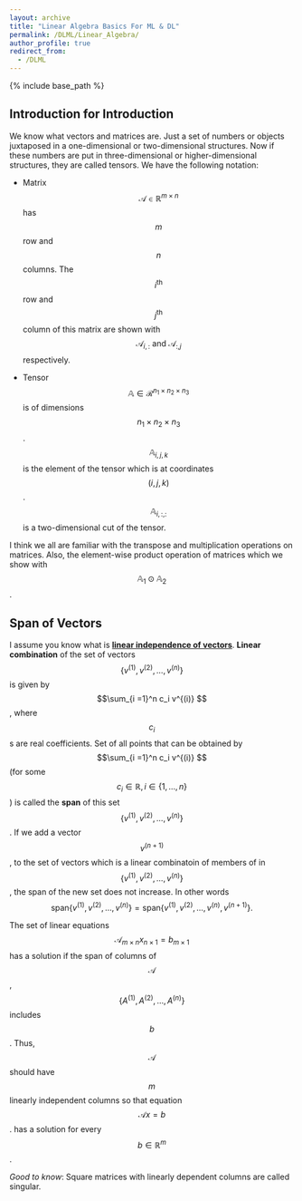 ```yaml
---
layout: archive
title: "Linear Algebra Basics For ML & DL"
permalink: /DLML/Linear_Algebra/
author_profile: true
redirect_from:
  - /DLML
---
```


{% include base_path %}
## Introduction for Introduction

We know what vectors and matrices are. Just a set of numbers or objects juxtaposed in a one-dimensional or two-dimensional structures. Now if these numbers are put in three-dimensional or higher-dimensional structures, they are called tensors. We have the following notation:

* Matrix $$\mathcal{A} \in \mathbb{R}^{m\times n}$$ has $$m$$ row and $$n$$ columns. The $$i^{\text{th}}$$ row and $$j^{\text{th}}$$ column of this matrix are shown with $$\mathcal{A}_{i,:} \text{ and } \mathcal{A}_{:,j}$$ respectively.

* Tensor $$\mathbb{A} \in \mathcal{R}^{n_1 \times n_2 \times n_3}$$ is of dimensions $$n_1 \times n_2 \times n_3$$ . $$\mathbb{A}_{i,j,k}$$ is the element of the tensor which is at coordinates $$(i,j,k)$$. $$\mathbb{A}_{i,:,:}$$ is a two-dimensional cut of the tensor.

I think we all are familiar with the transpose and multiplication operations on matrices. Also, the element-wise product operation of matrices which we show with $$\mathbb{A}_1 \odot \mathbb{A}_2$$.

## Span of Vectors

I assume you know what is **[linear independence of vectors](https://en.wikipedia.org/wiki/Linear_independence)**. **Linear combination** of the set of vectors $$\{v^{(1)}, v^{(2)}, \dots ,v^{(n)}\}$$ is given by $$\sum_{i =1}^n c_i v^{(i)} $$, where $$c_i$$s are real coefficients. Set of all points that can be obtained by $$\sum_{i =1}^n c_i v^{(i)} $$ (for some $$c_i \in \mathbb{R}, i \in \{1,\dots, n\}$$) is called the **span** of this set $$\{v^{(1)}, v^{(2)}, \dots ,v^{(n)}\}$$. If we add a vector $$v^{(n+1)}$$, to the set of vectors which is a linear combinatoin of members of in $$\{v^{(1)}, v^{(2)}, \dots ,v^{(n)}\}$$, the span of the new set does not increase. In other words $$\text{span}\{v^{(1)}, v^{(2)}, \dots ,v^{(n)}\}  = \text{span}\{v^{(1)}, v^{(2)}, \dots ,v^{(n)}, v^{(n+1)}\}. $$

The set of linear equations $$\mathcal{A}_{m \times n} x_{n\times 1} = b_{m \times 1}$$ has a solution if the span of columns of $$\mathcal{A}$$, $$\{A^{(1)}, A^{(2)}, \dots, A^{(n)} \}$$ includes $$b$$. Thus, $$\mathcal{A}$$ should have $$m$$ linearly independent columns so that equation $$\mathcal{A}x = b$$. has a solution for every $$b \in \mathbb{R}^m$$. 

*Good to know*: Square matrices with linearly dependent columns are called singular.
